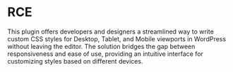 # RCE
This plugin offers developers and designers a streamlined way to write custom CSS styles for Desktop, Tablet, and Mobile viewports in WordPress without leaving the editor. The solution bridges the gap between responsiveness and ease of use, providing an intuitive interface for customizing styles based on different devices.
